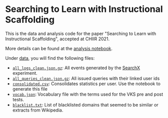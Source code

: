 # Searching to Learn with Instructional Scaffolding

This is the data and analysis code for the paper "Searching to Learn with Instructional Scaffolding", accepted at CHIIR 2021.



More details can be found at the [analysis notebook](Analysis.ipynb).

Under [data](data/), you will find the following files:

- [`all_logs_clean.json.gz`](data/all_logs_clean.json.gz): All events generated by the [SearchX](https://searchx.info/) experiment.
- [`all_queries_clean.json.gz`](data/all_queries_clean.json.gz): All issued queries with their linked user ids
- [`consolidated.csv`](data./consolidated.json): Consolidates statistics per user. Use the notebook to generate this file
- [`vocab.json`](data/vocab.json): Vocabulary file with the terms used for the VKS pre and post tests.
- [`blacklist.txt`](data/blacklist.txt): List of blacklisted domains that seemed to be similar or extracts from Wikipedia.